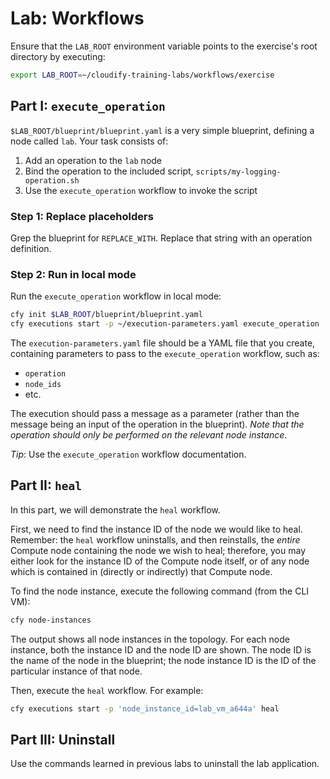 # Lab: Workflows

Ensure that the `LAB_ROOT` environment variable points to the exercise's root directory by executing:

```bash
export LAB_ROOT=~/cloudify-training-labs/workflows/exercise
```

## Part I: `execute_operation`

`$LAB_ROOT/blueprint/blueprint.yaml` is a very simple blueprint, defining a node called `lab`.
Your task consists of:

1.  Add an operation to the `lab` node
2.  Bind the operation to the included script, `scripts/my-logging-operation.sh`
3.  Use the `execute_operation` workflow to invoke the script

### Step 1: Replace placeholders

Grep the blueprint for `REPLACE_WITH`. Replace that string with an operation definition.

### Step 2: Run in local mode

Run the `execute_operation` workflow in local mode:

```bash
cfy init $LAB_ROOT/blueprint/blueprint.yaml
cfy executions start -p ~/execution-parameters.yaml execute_operation
```

The `execution-parameters.yaml` file should be a YAML file that you create, containing parameters to pass to the `execute_operation` workflow, such as:

* `operation`
* `node_ids`
* etc.

The execution should pass a message as a parameter (rather than the message being an input of the operation in the blueprint). *Note that the operation should only be performed on the relevant node instance*.

_Tip_: Use the `execute_operation` workflow documentation.

## Part II: `heal`

In this part, we will demonstrate the `heal` workflow.

First, we need to find the instance ID of the node we would like to heal. Remember: the `heal` workflow uninstalls, and then reinstalls, the *entire* Compute node containing the node we wish to heal; therefore, you may either look for the instance ID of the Compute node itself, or of any node which is contained in (directly or indirectly) that Compute node.

To find the node instance, execute the following command (from the CLI VM):

```bash
cfy node-instances
```

The output shows all node instances in the topology. For each node instance, both the instance ID and the node ID are shown. The node ID is the name of the
node in the blueprint; the node instance ID is the ID of the particular instance of that node.

Then, execute the `heal` workflow. For example:

```bash
cfy executions start -p 'node_instance_id=lab_vm_a644a' heal
```

## Part III: Uninstall

Use the commands learned in previous labs to uninstall the lab application.
